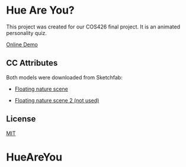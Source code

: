 # Hue Are You?

This project was created for our COS426 final project. It is an animated personality quiz. 

[Online Demo](https://emerthomas13.github.io/hue-are-you/)

## CC Attributes
Both models were downloaded from Sketchfab:

* [Floating nature scene](https://sketchfab.com/3d-models/low-poly-nature-493b488007f14e3b98502ccc60f78582)

* [Floating nature scene 2 (not used)](https://sketchfab.com/3d-models/forest-clearing-0c38173b59ca4409acd690262cd05571)

## License
[MIT](./LICENSE)
# HueAreYou
